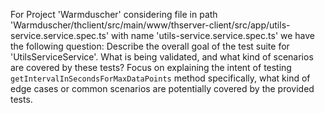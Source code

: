 For Project 'Warmduscher' considering file in path 'Warmduscher/thclient/src/main/www/thserver-client/src/app/utils-service.service.spec.ts' with name 'utils-service.service.spec.ts' we have the following question: 
Describe the overall goal of the test suite for 'UtilsServiceService'.  What is being validated, and what kind of scenarios are covered by these tests?  Focus on explaining the intent of testing `getIntervalInSecondsForMaxDataPoints` method specifically, what kind of edge cases or common scenarios are potentially covered by the provided tests.